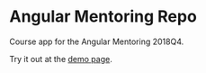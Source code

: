# Angular Mentoring Repo

Course app for the Angular Mentoring 2018Q4.

Try it out at the [demo page](https://angular-mentoring-course-app.herokuapp.com/).
